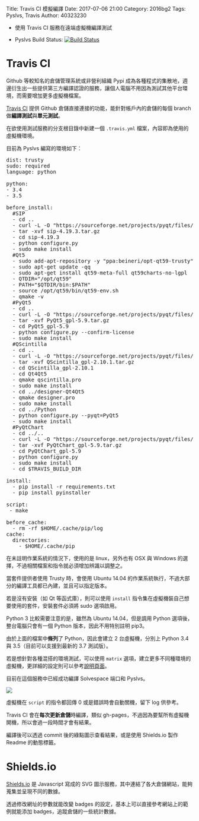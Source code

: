 Title: Travis CI 模擬編譯
Date: 2017-07-06 21:00
Category: 2016bg2
Tags: Pyslvs, Travis
Author: 40323230

+ 使用 Travis CI 服務在遠端虛擬機編譯測試

+ Pyslvs Build Status: [![Build Status](https://travis-ci.org/KmolYuan/Pyslvs-PyQt5.svg)](https://travis-ci.org/KmolYuan/Pyslvs-PyQt5)

<!-- PELICAN_END_SUMMARY -->

Travis CI
===

Github 等較知名的倉儲管理系統或非營利組織 Pypi 成為各種程式的集散地，週邊衍生出一些提供第三方編譯認證的服務，讓個人電腦不用因為測試其他平台環境，而需要增加更多虛擬機檔案。

[Travis CI](https://travis-ci.org/) 提供 Github 倉儲直接連接的功能，能針對帳戶內的倉儲的每個 branch 做**編譯測試**與**單元測試**。

在欲使用測試服務的分支根目錄中新建一個 `.travis.yml` 檔案，內容即為使用的虛擬機環境。

目前為 Pyslvs 編寫的環境如下：

<pre class="brush: yml">
dist: trusty
sudo: required
language: python

python:
- 3.4
- 3.5

before_install:
  #SIP
  - cd ..
  - curl -L -O "https://sourceforge.net/projects/pyqt/files/sip/sip-4.19.3/sip-4.19.3.tar.gz"
  - tar -xvf sip-4.19.3.tar.gz
  - cd sip-4.19.3
  - python configure.py
  - sudo make install
  #Qt5
  - sudo add-apt-repository -y "ppa:beineri/opt-qt59-trusty"
  - sudo apt-get update -qq
  - sudo apt-get install qt59-meta-full qt59charts-no-lgpl
  - QTDIR="/opt/qt59"
  - PATH="$QTDIR/bin:$PATH"
  - source /opt/qt59/bin/qt59-env.sh
  - qmake -v
  #PyQt5
  - cd ..
  - curl -L -O "https://sourceforge.net/projects/pyqt/files/PyQt5/PyQt-5.9/PyQt5_gpl-5.9.tar.gz"
  - tar -xvf PyQt5_gpl-5.9.tar.gz
  - cd PyQt5_gpl-5.9
  - python configure.py --confirm-license
  - sudo make install
  #QScintilla
  - cd ..
  - curl -L -O "https://sourceforge.net/projects/pyqt/files/QScintilla2/QScintilla-2.10.1/QScintilla_gpl-2.10.1.tar.gz"
  - tar -xvf QScintilla_gpl-2.10.1.tar.gz
  - cd QScintilla_gpl-2.10.1
  - cd Qt4Qt5
  - qmake qscintilla.pro
  - sudo make install
  - cd ../designer-Qt4Qt5
  - qmake designer.pro
  - sudo make install
  - cd ../Python
  - python configure.py --pyqt=PyQt5
  - sudo make install
  #PyQtChart
  - cd ../..
  - curl -L -O "https://sourceforge.net/projects/pyqt/files/PyQtChart/PyQtChart-5.9/PyQtChart_gpl-5.9.tar.gz"
  - tar -xvf PyQtChart_gpl-5.9.tar.gz
  - cd PyQtChart_gpl-5.9
  - python configure.py
  - sudo make install
  - cd $TRAVIS_BUILD_DIR

install:
  - pip install -r requirements.txt
  - pip install pyinstaller

script:
 - make

before_cache:
  - rm -rf $HOME/.cache/pip/log
cache:
  directories:
    - $HOME/.cache/pip
</pre>

在未註明作業系統的情況下，使用的是 linux，另外也有 OSX 與 Windows 的選擇，不過相關檔案和指令就必須增加辨識以調整之。

當套件提供者使用 Trusty 時，會使用 Ubuntu 14.04 的作業系統執行，不過大部分的編譯工具都已內建，並且可以指定版本。

若是沒有安裝（如 Qt 等函式庫），則可以使用 `install` 指令集在虛擬機裝自己想要使用的套件，安裝套件必須將 sudo 選項啟用。

Python 3 比較需要注意的是，雖然為 Ubuntu 14.04，但是調用 Python 選項後，整台電腦只會有一個 Python 版本，因此不用特別註明 pip3。

由於上面的檔案中**條列**了 Python，因此會建立 2 台虛擬機，分別上 Python 3.4 與 3.5（目前可以支援到最新的 3.7 測試版）。

若是想針對各種混搭的環境測試，可以使用 `matrix` 選項，建立更多不同種環境的虛擬機，更詳細的設定則可以參考[說明頁面](https://docs.travis-ci.com/)。

目前在這個服務中已經成功編譯 Solvespace 端口和 Pyslvs。

![](https://raw.githubusercontent.com/coursemdetw/project_site_files/gh-pages/files/pyslvs/17_07_06.png)

虛擬機在 `script` 的指令都回傳 0 或是錯誤時會自動關機，留下 log 供參考。

Travis CI 會在**每次更新倉儲**時編譯，類似 gh-pages，不過因為要幫所有虛擬機開機，所以會過一段時間才會有結果。

編譯後可以透過 commit 後的綠點圖示查看結果，或是使用 Shields.io 製作 Readme 的動態標籤。

Shields.io
===

[Shields.io](http://shields.io/) 是 Javascript 寫成的 SVG 圖示服務，其中連結了各大倉儲網站，能夠蒐集並呈現不同的數據。

透過修改網址的參數就能改變 badges 的設定，基本上可以直接參考網站上的範例就能添加 badges，追蹤倉儲的一些統計數據。